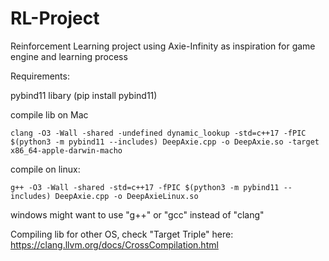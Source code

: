 # RL-Project
Reinforcement Learning project using Axie-Infinity as inspiration for game engine and learning process


Requirements:

pybind11 libary (pip install pybind11)


compile lib on Mac 
```
clang -O3 -Wall -shared -undefined dynamic_lookup -std=c++17 -fPIC $(python3 -m pybind11 --includes) DeepAxie.cpp -o DeepAxie.so -target x86_64-apple-darwin-macho
```


compile on linux:
```
g++ -O3 -Wall -shared -std=c++17 -fPIC $(python3 -m pybind11 --includes) DeepAxie.cpp -o DeepAxieLinux.so
```


windows might want to use "g++" or "gcc" instead of "clang"



Compiling lib for other OS, check "Target Triple" here: https://clang.llvm.org/docs/CrossCompilation.html